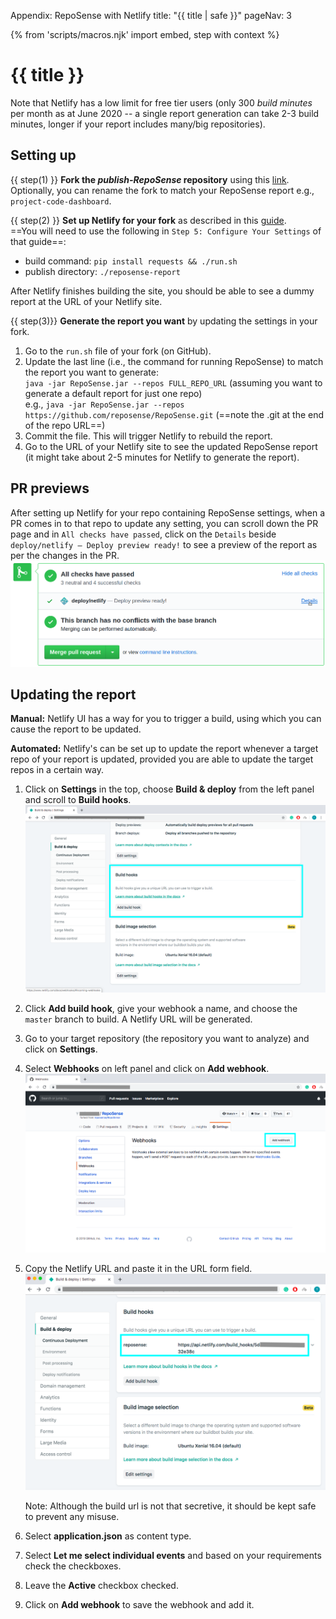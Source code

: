 <variable name="title">Appendix: RepoSense with Netlify</variable>
<frontmatter>
  title: "{{ title | safe }}"
  pageNav: 3
</frontmatter>

{% from 'scripts/macros.njk' import embed, step with context %}

<h1 class="display-4"><md>{{ title }}</md></h1>

<div id="section-setting-up">

<box type="warning" seamless>

Note that Netlify has a low limit for free tier users (only 300 _build minutes_ per month as at June 2020 -- a single report generation can take 2-3 build minutes, longer if your report includes many/big repositories).
</box>

<!-- ==================================================================================================== -->

## Setting up

{{ step(1) }} **Fork the _publish-RepoSense_ repository** using this [link](https://github.com/RepoSense/publish-RepoSense/fork). Optionally, you can rename the fork to match your RepoSense report e.g., `project-code-dashboard`.

{{ step(2) }} **Set up Netlify for your fork** as described in this [guide](https://www.netlify.com/blog/2016/09/29/a-step-by-step-guide-deploying-on-netlify/).<br>
   ==You will need to use the following in `Step 5: Configure Your Settings` of that guide==:
   * build command: `pip install requests && ./run.sh`<br>
   * publish directory: `./reposense-report`

   After Netlify finishes building the site, you should be able to see a dummy report at the URL of your Netlify site.

{{ step(3)}} **Generate the report you want** by updating the settings in your fork.

   1. Go to the `run.sh` file of your fork (on GitHub).
   1. Update the last line (i.e., the command for running RepoSense) to match the report you want to generate:<br>
      `java -jar RepoSense.jar --repos FULL_REPO_URL` (assuming you want to generate a default report for just one repo)<br>
     e.g., `java -jar RepoSense.jar --repos https://github.com/reposense/RepoSense.git` (==note the .git at the end of the repo URL==)
   1. Commit the file. This will trigger Netlify to rebuild the report.
   1. Go to the URL of your Netlify site to see the updated RepoSense report (it might take about 2-5 minutes for Netlify to generate the report).
</div>

<!-- ==================================================================================================== -->

<div id="section-pr-previews">

## PR previews

After setting up Netlify for your repo containing RepoSense settings, when a PR comes in to that repo to update any setting, you can scroll down the PR page and in `All checks have passed`, click on the `Details` beside `deploy/netlify — Deploy preview ready!` to see a preview of the report as per the changes in the PR.
![Netlify Preview](../images/publishingguide-netlifypreview.png "Netlify Preview")
</div>

<!-- ==================================================================================================== -->

## Updating the report

**Manual:** Netlify UI has a way for you to trigger a build, using which you can cause the report to be updated.

**Automated:** Netlify's can be set up to update the report whenever a target repo of your report is updated, provided you are able to update the target repos in a certain way.

1. Click on **Settings** in the top, choose **Build & deploy** from the left panel and scroll to **Build hooks**.
   ![Build hooks](../images/using-netlify-build-hooks.png)
1. Click **Add build hook**, give your webhook a name, and choose the `master` branch to build. A Netlify URL will be generated.
1. Go to your target repository (the repository you want to analyze) and click on **Settings**.
1. Select **Webhooks** on left panel and click on **Add webhook**.
   ![Add webhook](../images/using-netlify-add-hook.png)
1. Copy the Netlify URL and paste it in the URL form field.
   ![Webhook url](../images/using-netlify-url.png)

   <box type="info" seamless>

   Note: Although the build url is not that secretive, it should be kept safe to prevent any misuse.
   </box>
1. Select **application.json** as content type.
1. Select **Let me select individual events** and based on your requirements check the checkboxes.
1. Leave the **Active** checkbox checked.
1. Click on **Add webhook** to save the webhook and add it.
